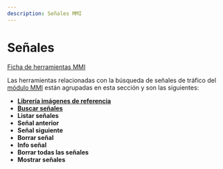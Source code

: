 ```yaml
---
description: Señales MMI
---
```


# Señales

[Ficha de herramientas MMI](/mdtopx/fichas-de-herramientas/ficha-de-herramientas-mmi.md)

Las herramientas relacionadas con la búsqueda de señales de tráfico del [módulo MMI](../) están agrupadas en esta sección y son las siguientes:

* ****[**Librería imágenes de referencia**](libreria-de-imagenes-de-referencia.md)****
* ****[**Buscar señales**](buscar-senales.md)****
* **Listar señales**
* **Señal anterior**
* **Señal siguiente**
* **Borrar señal**
* **Info señal**
* **Borrar todas las señales**
* **Mostrar señales**
